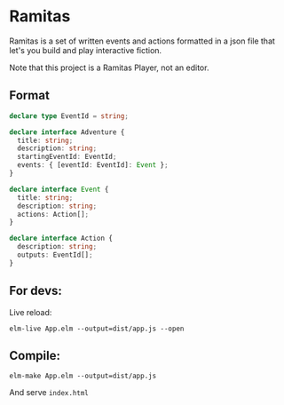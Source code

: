# Ramitas
Ramitas is a set of written events and actions formatted in a json file
that let's you build and play interactive fiction.

Note that this project is a Ramitas Player, not an editor.

## Format

```typescript
declare type EventId = string;

declare interface Adventure {
  title: string;
  description: string;
  startingEventId: EventId;
  events: { [eventId: EventId]: Event };
}

declare interface Event {
  title: string;
  description: string;
  actions: Action[];
}

declare interface Action {
  description: string;
  outputs: EventId[];
}
```


## For devs:

Live reload:

```elm-live App.elm --output=dist/app.js --open```

## Compile:

```elm-make App.elm --output=dist/app.js```

And serve ```index.html```
